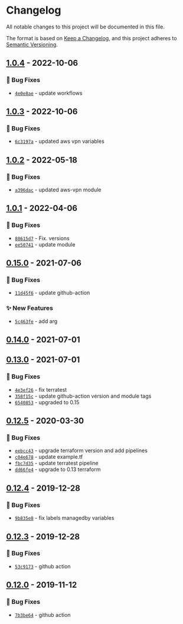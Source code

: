 # Changelog
All notable changes to this project will be documented in this file.

The format is based on [Keep a Changelog](https://keepachangelog.com/en/1.0.0/),
and this project adheres to [Semantic Versioning](https://semver.org/spec/v2.0.0.html).


## [1.0.4] - 2022-10-06
### :bug: Bug Fixes
- [`4e0e8ae`](https://github.com/clouddrove/terraform-aws-vpn/commit/4e0e8ae5247d7749fd4f0e93df28530863933464) - update workflows

## [1.0.3] - 2022-10-06
### :bug: Bug Fixes
- [`6c3197a`](https://github.com/clouddrove/terraform-aws-vpn/commit/6c3197a5b61981c11e1e942600dadb94f4f0d0d8) - updated aws vpn variables

## [1.0.2] - 2022-05-18
### :bug: Bug Fixes
- [`a396dac`](https://github.com/clouddrove/terraform-aws-vpn/commit/a396dac7e18ca40ad3c04afe5f325d8be9fc1233) - updated aws-vpn module

## [1.0.1] - 2022-04-06
### :bug: Bug Fixes
- [`88615d7`](https://github.com/clouddrove/terraform-aws-vpn/commit/88615d753a9507113ec49e07837d84baeddbfecc) - Fix. versions
- [`ee50741`](https://github.com/clouddrove/terraform-aws-vpn/commit/ee50741f2b4ac1487fef8d70de1bc5edd97798bd) - update module


## [0.15.0] - 2021-07-06
### :bug: Bug Fixes
- [`11d45f6`](https://github.com/clouddrove/terraform-aws-vpn/commit/11d45f614e4129b800bff21a921e58cb6109b0b7) - update github-action

### :sparkles: New Features
- [`5c463fe`](https://github.com/clouddrove/terraform-aws-vpn/commit/5c463fe0cec762d4c35f542750fa0a1dc10943f0) - add arg


## [0.14.0] - 2021-07-01

## [0.13.0] - 2021-07-01
### :bug: Bug Fixes
- [`4e3ef26`](https://github.com/clouddrove/terraform-aws-vpn/commit/4e3ef267fc35c05deb35cd643a362a2f3c7332a6) - fix terratest
- [`358f15c`](https://github.com/clouddrove/terraform-aws-vpn/commit/358f15c0397c6679a71c3056b756deb855779cfa) - update github-action version and module tags
- [`6540853`](https://github.com/clouddrove/terraform-aws-vpn/commit/6540853d406d7938154c2c47d6a91d000c279c15) - upgraded to 0.15


## [0.12.5] - 2020-03-30
### :bug: Bug Fixes
- [`eebcc43`](https://github.com/clouddrove/terraform-aws-vpn/commit/eebcc4374d7ce7121c4060e0f8640cbf0fa6ddb8) - upgrade terraform version and add pipelines
- [`c04e678`](https://github.com/clouddrove/terraform-aws-vpn/commit/c04e67812f0df3aba068ba02e68f0d53c3d11eaa) - update example.tf
- [`fbc7d35`](https://github.com/clouddrove/terraform-aws-vpn/commit/fbc7d357866112cbc8a81c5313a2bf5dc574a932) - update terratest pipeline
- [`dd66fe4`](https://github.com/clouddrove/terraform-aws-vpn/commit/dd66fe40de8b61a963f074a442e814297e714500) - upgrade to 0.13 terraform


## [0.12.4] - 2019-12-28
### :bug: Bug Fixes
- [`9b835e8`](https://github.com/clouddrove/terraform-aws-vpn/commit/9b835e8d9dd9b4c538b590e5785225f18190a7e6) - fix labels managedby variables


## [0.12.3] - 2019-12-28
### :bug: Bug Fixes
- [`53c9173`](https://github.com/clouddrove/terraform-aws-vpn/commit/53c9173b234f49df5920269138432c7ee8b20bb4) - github action

## [0.12.0] - 2019-11-12
### :bug: Bug Fixes
- [`7b3be64`](https://github.com/clouddrove/terraform-aws-vpn/commit/7b3be644c449710611c75d1292fbbfa1e6f7c746) - github action



[0.12.0]: https://github.com/clouddrove/terraform-aws-vpn/compare/0.12.0...master
[0.12.3]: https://github.com/clouddrove/terraform-aws-vpn/compare/0.12.3...master
[0.12.4]: https://github.com/clouddrove/terraform-aws-vpn/compare/0.12.4...master
[0.12.5]: https://github.com/clouddrove/terraform-aws-vpn/compare/0.12.5...master
[0.13.0]: https://github.com/clouddrove/terraform-aws-vpn/compare/0.13.0...master
[0.14.0]: https://github.com/clouddrove/terraform-aws-vpn/releases/tag/0.14.0
[0.15.0]: https://github.com/clouddrove/terraform-aws-vpn/compare/0.15.0...master
[1.0.1]: https://github.com/clouddrove/terraform-aws-vpn/compare/1.0.1...master
[1.0.2]: https://github.com/clouddrove/terraform-aws-vpn/compare/1.0.2...master
[1.0.3]: https://github.com/clouddrove/terraform-aws-vpn/compare/1.0.3...master
[1.0.4]: https://github.com/clouddrove/terraform-aws-vpn/compare/1.0.4...master
